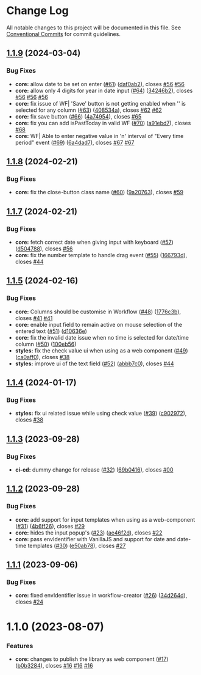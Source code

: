 # Change Log

All notable changes to this project will be documented in this file.
See [Conventional Commits](https://conventionalcommits.org) for commit guidelines.

## [1.1.9](https://github.com/sourcefuse/workflows-creator/compare/@sourceloop/workflows-creator-element@1.1.8...@sourceloop/workflows-creator-element@1.1.9) (2024-03-04)

### Bug Fixes

- **core:** allow date to be set on enter ([#61](https://github.com/sourcefuse/workflows-creator/issues/61)) ([daf0ab2](https://github.com/sourcefuse/workflows-creator/commit/daf0ab21c0d3632edf2201da80649b18874f67a0)), closes [#56](https://github.com/sourcefuse/workflows-creator/issues/56) [#56](https://github.com/sourcefuse/workflows-creator/issues/56)
- **core:** allow only 4 digits for year in date input ([#64](https://github.com/sourcefuse/workflows-creator/issues/64)) ([34246b2](https://github.com/sourcefuse/workflows-creator/commit/34246b24d6ed308208227ad70ce1e0d4b3bfed3f)), closes [#56](https://github.com/sourcefuse/workflows-creator/issues/56) [#56](https://github.com/sourcefuse/workflows-creator/issues/56) [#56](https://github.com/sourcefuse/workflows-creator/issues/56)
- **core:** fix issue of WF| 'Save' button is not getting enabled when '<Blank>' is selected for any column ([#63](https://github.com/sourcefuse/workflows-creator/issues/63)) ([408534a](https://github.com/sourcefuse/workflows-creator/commit/408534a6b454ab0af044ffa76e7b47f561a77f48)), closes [#62](https://github.com/sourcefuse/workflows-creator/issues/62) [#62](https://github.com/sourcefuse/workflows-creator/issues/62)
- **core:** fix save button ([#66](https://github.com/sourcefuse/workflows-creator/issues/66)) ([4a74954](https://github.com/sourcefuse/workflows-creator/commit/4a749545e936a024fe358ac5235c463350ab7991)), closes [#65](https://github.com/sourcefuse/workflows-creator/issues/65)
- **core:** fix you can add isPastToday in valid WF ([#70](https://github.com/sourcefuse/workflows-creator/issues/70)) ([a91ebd7](https://github.com/sourcefuse/workflows-creator/commit/a91ebd71f9ee66485953f3dc3dbd692b1f9fe2e5)), closes [#68](https://github.com/sourcefuse/workflows-creator/issues/68)
- **core:** WF| Able to enter negative value in 'n' interval of "Every time period" event ([#69](https://github.com/sourcefuse/workflows-creator/issues/69)) ([6a4dad7](https://github.com/sourcefuse/workflows-creator/commit/6a4dad7e9902767c176e3bbb739534e96782943b)), closes [#67](https://github.com/sourcefuse/workflows-creator/issues/67) [#67](https://github.com/sourcefuse/workflows-creator/issues/67)

## [1.1.8](https://github.com/sourcefuse/workflows-creator/compare/@sourceloop/workflows-creator-element@1.1.7...@sourceloop/workflows-creator-element@1.1.8) (2024-02-21)

### Bug Fixes

- **core:** fix the close-button class name ([#60](https://github.com/sourcefuse/workflows-creator/issues/60)) ([9a20763](https://github.com/sourcefuse/workflows-creator/commit/9a20763813cce286bd0136605d41f56e77dbd1c2)), closes [#59](https://github.com/sourcefuse/workflows-creator/issues/59)

## [1.1.7](https://github.com/sourcefuse/workflows-creator/compare/@sourceloop/workflows-creator-element@1.1.5...@sourceloop/workflows-creator-element@1.1.7) (2024-02-21)

### Bug Fixes

- **core:** fetch correct date when giving input with keyboard ([#57](https://github.com/sourcefuse/workflows-creator/issues/57)) ([d504788](https://github.com/sourcefuse/workflows-creator/commit/d504788d73903e23e12a22391ac9d81108f7e163)), closes [#56](https://github.com/sourcefuse/workflows-creator/issues/56)
- **core:** fix the number template to handle drag event ([#55](https://github.com/sourcefuse/workflows-creator/issues/55)) ([166793d](https://github.com/sourcefuse/workflows-creator/commit/166793dbd988d76a9ff4823a4b9971ca89ab0d19)), closes [#44](https://github.com/sourcefuse/workflows-creator/issues/44)

## [1.1.5](https://github.com/sourcefuse/workflows-creator/compare/@sourceloop/workflows-creator-element@1.1.4...@sourceloop/workflows-creator-element@1.1.5) (2024-02-16)

### Bug Fixes

- **core:** Columns should be customise in Workflow ([#48](https://github.com/sourcefuse/workflows-creator/issues/48)) ([1776c3b](https://github.com/sourcefuse/workflows-creator/commit/1776c3b7371a54ea13db10c9efc982edd2a48609)), closes [#41](https://github.com/sourcefuse/workflows-creator/issues/41) [#41](https://github.com/sourcefuse/workflows-creator/issues/41)
- **core:** enable input field to remain active on mouse selection of the entered text ([#51](https://github.com/sourcefuse/workflows-creator/issues/51)) ([d10636e](https://github.com/sourcefuse/workflows-creator/commit/d10636eef14e4cde375f59cde88f9f351e7f3eb5))
- **core:** fix the invalid date issue when no time is selected for date/time column ([#50](https://github.com/sourcefuse/workflows-creator/issues/50)) ([100eb56](https://github.com/sourcefuse/workflows-creator/commit/100eb564fe5c5b4c720991b1cff319a58984dbc2))
- **styles:** fix the check value ui when using as a web component ([#49](https://github.com/sourcefuse/workflows-creator/issues/49)) ([ca0aff0](https://github.com/sourcefuse/workflows-creator/commit/ca0aff01ec3de265f6dc9daf8de68ce178215789)), closes [#38](https://github.com/sourcefuse/workflows-creator/issues/38)
- **styles:** improve ui of the text field ([#52](https://github.com/sourcefuse/workflows-creator/issues/52)) ([abbb7c0](https://github.com/sourcefuse/workflows-creator/commit/abbb7c02bd3ffc912673afd844d184bf6db4e66a)), closes [#44](https://github.com/sourcefuse/workflows-creator/issues/44)

## [1.1.4](https://github.com/sourcefuse/workflows-creator/compare/@sourceloop/workflows-creator-element@1.1.3...@sourceloop/workflows-creator-element@1.1.4) (2024-01-17)

### Bug Fixes

- **styles:** fix ui related issue while using check value ([#39](https://github.com/sourcefuse/workflows-creator/issues/39)) ([c902972](https://github.com/sourcefuse/workflows-creator/commit/c902972c06d36f77169e5602b3ea527acc8b56c4)), closes [#38](https://github.com/sourcefuse/workflows-creator/issues/38)

## [1.1.3](https://github.com/sourcefuse/workflows-creator/compare/@sourceloop/workflows-creator-element@1.1.2...@sourceloop/workflows-creator-element@1.1.3) (2023-09-28)

### Bug Fixes

- **ci-cd:** dummy change for release ([#32](https://github.com/sourcefuse/workflows-creator/issues/32)) ([69b0416](https://github.com/sourcefuse/workflows-creator/commit/69b041697469659f4d8936fb086a74c3409657f6)), closes [#00](https://github.com/sourcefuse/workflows-creator/issues/00)

## [1.1.2](https://github.com/sourcefuse/workflows-creator/compare/@sourceloop/workflows-creator-element@1.1.1...@sourceloop/workflows-creator-element@1.1.2) (2023-09-28)

### Bug Fixes

- **core:** add support for input templates when using as a web-component ([#31](https://github.com/sourcefuse/workflows-creator/issues/31)) ([4b6ff26](https://github.com/sourcefuse/workflows-creator/commit/4b6ff262178e0f9bc267e5e268eef977f1a707ef)), closes [#29](https://github.com/sourcefuse/workflows-creator/issues/29)
- **core:** hides the input popup's ([#23](https://github.com/sourcefuse/workflows-creator/issues/23)) ([ae46f2d](https://github.com/sourcefuse/workflows-creator/commit/ae46f2dcfe21eb239d7eb960ad62533e76be3f45)), closes [#22](https://github.com/sourcefuse/workflows-creator/issues/22)
- **core:** pass envIdentifier with VanillaJS and support for date and date-time templates ([#30](https://github.com/sourcefuse/workflows-creator/issues/30)) ([e50ab78](https://github.com/sourcefuse/workflows-creator/commit/e50ab78f05c7f44d0aef03bac3a9dc4246b50bf9)), closes [#27](https://github.com/sourcefuse/workflows-creator/issues/27)

## [1.1.1](https://github.com/sourcefuse/workflows-creator/compare/@sourceloop/workflows-creator-element@1.1.0...@sourceloop/workflows-creator-element@1.1.1) (2023-09-06)

### Bug Fixes

- **core:** fixed envIdentifier issue in workflow-creator ([#26](https://github.com/sourcefuse/workflows-creator/issues/26)) ([34d264d](https://github.com/sourcefuse/workflows-creator/commit/34d264d95d87ce8c67f531776ee4b034dfe75218)), closes [#24](https://github.com/sourcefuse/workflows-creator/issues/24)

# 1.1.0 (2023-08-07)

### Features

- **core:** changes to publish the library as web component ([#17](https://github.com/sourcefuse/workflows-creator/issues/17)) ([b0b3284](https://github.com/sourcefuse/workflows-creator/commit/b0b3284ea2796d990f3ddf0a57debb34cdd6b93e)), closes [#16](https://github.com/sourcefuse/workflows-creator/issues/16) [#16](https://github.com/sourcefuse/workflows-creator/issues/16) [#16](https://github.com/sourcefuse/workflows-creator/issues/16)
